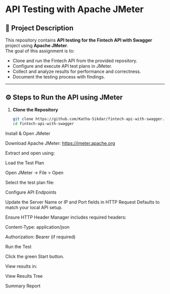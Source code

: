 # API Testing with Apache JMeter

## 📌 Project Description
This repository contains **API testing for the Fintech API with Swagger** project using **Apache JMeter**.  
The goal of this assignment is to:
- Clone and run the Fintech API from the provided repository.
- Configure and execute API test plans in JMeter.
- Collect and analyze results for performance and correctness.
- Document the testing process with findings.

---

## ⚙️ Steps to Run the API using JMeter

1. **Clone the Repository**
   ```bash
   git clone https://github.com/Katha-Sikdar/fintech-api-with-swagger.git
   cd fintech-api-with-swagger
Install & Open JMeter

Download Apache JMeter: https://jmeter.apache.org

Extract and open using:


Load the Test Plan

Open JMeter → File > Open

Select the test plan file:

Configure API Endpoints

Update the Server Name or IP and Port fields in HTTP Request Defaults to match your local API setup.

Ensure HTTP Header Manager includes required headers:

Content-Type: application/json

Authorization: Bearer <your-token> (if required)

Run the Test

Click the green Start button.

View results in:

View Results Tree

Summary Report


